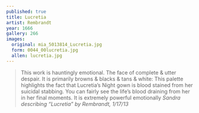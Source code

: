 ```yaml
---
published: true
title: Lucretia
artist: Rembrandt
year: 1666
gallery: 266
images:
  original: mia_5013814_Lucretia.jpg
  form: 0044_00lucretia.jpg
  allen: lucretia.jpg
---
```


> This work is hauntingly emotional. The face of complete & utter
> despair. It is primarily browns & blacks & tans & white: This palette
> highlights the fact that Lucretia’s Night gown is blood stained from
> her suicidal stabbing. You can fairly see the life’s blood draining
> from her in her final moments. It is extremely powerful emotionally
> <cite>Sandra describing “Lucretia” by Rembrandt, 1/17/13</cite>
